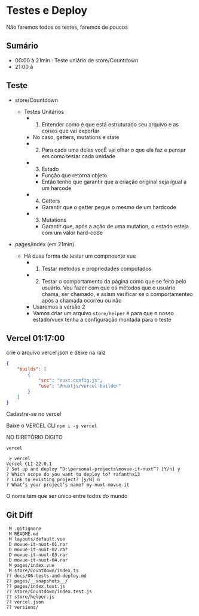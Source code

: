 # Testes e Deploy

Não faremos todos os testes, faremos de poucos

## Sumário

+ 00:00 à 21min : Teste uniário de store/Countdown
+ 21:00 à

## Teste

+ store/Countdown
  + Testes Unitários
    + 1. Entender como é que está estruturado seu arquivo e as coisas que vai exportar
    + No caso, getters, mutations e state
    + 2. Para cada uma delas vocÊ vai olhar o que ela faz e pensar em como testar cada unidade
    + 3. Estado
      + Funçâo que retorna objeto. 
      + Entâo tenho que garantir que a criaçâo original seja igual a um harcode
    + 4. Getters
      + Garantir que o getter pegue o mesmo de um hardcode
    + 3. Mutations
      + Garantir que, após a ação de uma mutation, o estado esteja com um valor hard-code

+ pages/index (em 21min)
  + Há duas forma de testar um compnoente vue
    + 1. Testar metodos e propriedades computados
    + 2. Testar o comportamento da página como que se feito pelo  usuário. Vou fazer com que os métodos que o usuário chama, ser chamado, e asism verificar se o comportamenteo após a chamada ocorreu ou nâo
    + Usaremos a versâo 2
    + Vamos criar um arquivo `store/helper` é para que o nosso estado/vuex tenha a configuraçâo montada para o teste

## Vercel 01:17:00

crie o arquivo vercel.json e deixe na raiz
````json
{
	"builds": [
		{
			"src": "nuxt.config.js",
			"use": "@nuxtjs/vercel-builder"
		}
	]
}
````

Cadastre-se no vercel

Baixe o VERCEL CLI `npm i -g vercel`

NO DIRETÓRIO DIGITO

`vercel`

````
 > vercel
Vercel CLI 22.0.1
? Set up and deploy “D:\personal-projects\movue-it-nuxt”? [Y/n] y
? Which scope do you want to deploy to? rafanthx13
? Link to existing project? [y/N] n
? What’s your project’s name? my-nuxt-movue-it 
````
O nome tem que ser único entre todos do mundo

## Git Diff

````
 M .gitignore
 M README.md
 M layouts/default.vue
 D movue-it-nuxt-01.rar
 D movue-it-nuxt-02.rar
 D movue-it-nuxt-03.rar
 D movue-it-nuxt-04.rar
 M pages/index.vue
 M store/CountDown/index.ts
?? docs/06-tests-and-deploy.md
?? pages/__snapshots__/
?? pages/index.test.js
?? store/Countdown/index.test.js
?? store/helper.js
?? vercel.json
?? versions/
````
